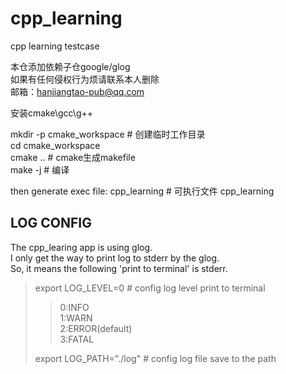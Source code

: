 # cpp_learning
cpp learning testcase

本仓添加依赖子仓google/glog</br>
如果有任何侵权行为烦请联系本人删除</br>
邮箱：hanjiangtao-pub@qq.com</br>

安装cmake\gcc\g++

mkdir -p cmake_workspace # 创建临时工作目录</br>
cd cmake_workspace</br>
cmake .. # cmake生成makefile</br>
make -j # 编译</br>

then generate exec file: cpp_learning # 可执行文件 cpp_learning</br>

## LOG CONFIG
The cpp_learing app is using glog.</br>
I only get the way to print log to stderr by the glog.</br>
So, it means the following 'print to terminal' is stderr.

> export LOG_LEVEL=0 # config log level print to terminal</br>
> > 0:INFO</br>
> > 1:WARN</br>
> > 2:ERROR(default)</br>
> > 3:FATAL</br>
>
> export LOG_PATH="./log" # config log file save to the path</br>
